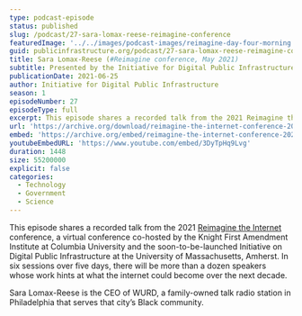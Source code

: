 ```yaml
---
type: podcast-episode
status: published
slug: /podcast/27-sara-lomax-reese-reimagine-conference
featuredImage: '../../images/podcast-images/reimagine-day-four-morning.png'
guid: publicinfrastructure.org/podcast/27-sara-lomax-reese-reimagine-conference
title: Sara Lomax-Reese (#Reimagine conference, May 2021)
subtitle: Presented by the Initiative for Digital Public Infrastructure at UMass Amherst
publicationDate: 2021-06-25
author: Initiative for Digital Public Infrastructure
season: 1
episodeNumber: 27
episodeType: full
excerpt: This episode shares a recorded talk from the 2021 Reimagine the Internet conference, a virtual conference co-hosted by the Knight First Amendment Institute at Columbia University and the soon-to-be-launched Initiative on Digital Public Infrastructure at the University of Massachusetts, Amherst. In six sessions over five days, there will be more than a dozen speakers whose work hints at what the internet could become over the next decade. Sara Lomax-Reese is the CEO of WURD, a family-owned talk radio station in Philadelphia that serves that city’s Black community. 
url: 'https://archive.org/download/reimagine-the-internet-conference-2021/%23Reimagine%20Conference%208.%20Sara%20Lomax-Reese.mp3'
embed: 'https://archive.org/embed/reimagine-the-internet-conference-2021'
youtubeEmbedURL: 'https://www.youtube.com/embed/3DyTpHq9Lvg'
duration: 1448
size: 55200000
explicit: false
categories:
  - Technology
  - Government
  - Science
---
```


This episode shares a recorded talk from the 2021 [Reimagine the Internet](https://knightcolumbia.org/events/reimagine-the-internet) conference, a virtual conference co-hosted by the Knight First Amendment Institute at Columbia University and the soon-to-be-launched Initiative on Digital Public Infrastructure at the University of Massachusetts, Amherst. In six sessions over five days, there will be more than a dozen speakers whose work hints at what the internet could become over the next decade.

Sara Lomax-Reese is the CEO of WURD, a family-owned talk radio station in Philadelphia that serves that city’s Black community. 